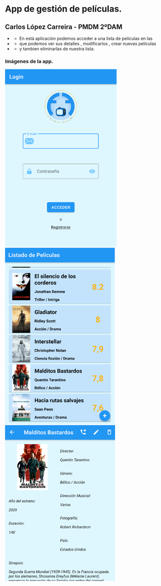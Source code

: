 # App de gestión de películas.

## Carlos López Carreira - PMDM 2ºDAM

- - En está aplicación podemos acceder a una lista de películas en las
- - que podemos ver sus detalles , modificarlos , crear nuevas películas
- - y tambien eliminarlas de nuestra lista.

### Imágenes de la app.

![Imágen pantalla login](imagenes\img_login.png)
![Imágen listado de peliculas](imagenes\img_lista.png)
![Imágen pantallas de detalle ](imagenes\img_detalle.png)